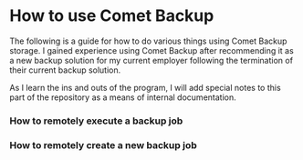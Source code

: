 # How to use Comet Backup


The following is a guide for how to do various things using Comet Backup storage. 
I gained experience using Comet Backup after recommending it as a new backup solution for my current employer following the termination of their current backup solution. 


As I learn the ins and outs of the program, I will add special notes to this part of the repository as a means of internal documentation. 


### How to remotely execute a backup job
### How to remotely create a new backup job

